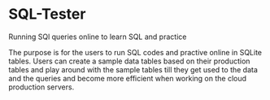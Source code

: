 # SQL-Tester
Running SQl queries online to learn SQL and practice

The purpose is for the users to run SQL codes and practive online in SQLite tables.
Users can create a sample data tables based on their production tables and 
play around with the sample tables till they get used to the data and the queries and become more efficient when working on the cloud production servers.
